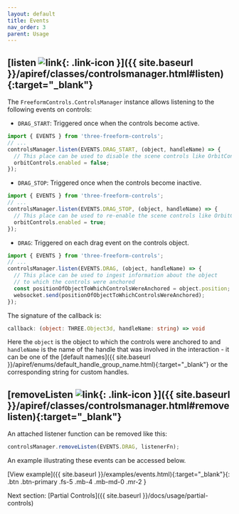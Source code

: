 ```yaml
---
layout: default
title: Events
nav_order: 3
parent: Usage
---
```


## [listen ![link](https://img.icons8.com/ios/24/000000/external-link.png){: .link-icon }]({{ site.baseurl }}/apiref/classes/controlsmanager.html#listen){:target="_blank"}

The `FreeformControls.ControlsManager` instance allows listening to the following events on controls:

- `DRAG_START`: Triggered once when the controls become active.

```js
import { EVENTS } from 'three-freeform-controls';
// ...
controlsManager.listen(EVENTS.DRAG_START, (object, handleName) => {
  // This place can be used to disable the scene controls like OrbitControls
  orbitControls.enabled = false;
});
```

- `DRAG_STOP`: Triggered once when the controls become inactive.

```js
import { EVENTS } from 'three-freeform-controls';
// ...
controlsManager.listen(EVENTS.DRAG_STOP, (object, handleName) => {
  // This place can be used to re-enable the scene controls like OrbitControls
  orbitControls.enabled = true;
});
```

- `DRAG`: Triggered on each drag event on the controls object.

```js
import { EVENTS } from 'three-freeform-controls';
// ...
controlsManager.listen(EVENTS.DRAG, (object, handleName) => {
  // This place can be used to ingest information about the object
  // to which the controls were anchored
  const positionOfObjectToWhichControlsWereAnchored = object.position;
  websocket.send(positionOfObjectToWhichControlsWereAnchored);
});
```

The signature of the callback is:

```ts
callback: (object: THREE.Object3d, handleName: string) => void
```

Here the `object` is the object to which the controls were anchored to and `handleName` is the name of the handle
that was involved in the interaction - it can be one of the [default names]({{ site.baseurl }}/apiref/enums/default_handle_group_name.html){:target="_blank"}
or the corresponding string for custom handles.

## [removeListen ![link](https://img.icons8.com/ios/24/000000/external-link.png){: .link-icon }]({{ site.baseurl }}/apiref/classes/controlsmanager.html#removelisten){:target="_blank"}

An attached listener function can be removed like this:

```js
controlsManager.removeListen(EVENTS.DRAG, listenerFn);
```

An example illustrating these events can be accessed below.

[View example]({{ site.baseurl }}/examples/events.html){:target="_blank"}{: .btn .btn-primary .fs-5 .mb-4 .mb-md-0 .mr-2 }

Next section: [Partial Controls]({{ site.baseurl }}/docs/usage/partial-controls)
